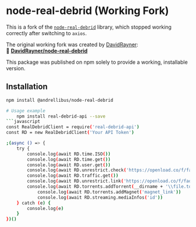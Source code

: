 # node-real-debrid (Working Fork)

This is a fork of the [`node-real-debrid`](https://github.com/atombarel/node-real-debrid) library, which stopped working correctly after switching to `axios`.

The original working fork was created by [DavidRayner](https://github.com/DavidRayner):  
🔗 **[DavidRayner/node-real-debrid](https://github.com/DavidRayner/node-real-debrid)**

This package was published on npm solely to provide a working, installable version.

## Installation

```sh
npm install @andrellibus/node-real-debrid

# Usage example
	npm install real-debrid-api --save
```javascript
const RealDebridClient = require('real-debrid-api')
const RD = new RealDebridClient('Your API Token')

;(async () => {
	try {
		console.log(await RD.time.ISO())
		console.log(await RD.time.get())
		console.log(await RD.user.get())
		console.log(await RD.unrestrict.check('https://openload.co/f/faqKmuLs7ro/Scappa_-_Get_Out_%5BHD%5D_%282017%29_MD_Bluray_1080p.mp4'))
		console.log(await RD.traffic.get())
		console.log(await RD.unrestrict.link('https://openload.co/f/faqKmuLs7ro/Scappa_-_Get_Out_%5BHD%5D_%282017%29_MD_Bluray_1080p.mp4'))
		console.log(await RD.torrents.addTorrent(__dirname + '\\file.torrent'))
        	console.log(await RD.torrents.addMagnet('magnet_link'))
        	console.log(await RD.streaming.mediaInfos('id'))
	} catch (e) {
		console.log(e)
	}
})()
```
